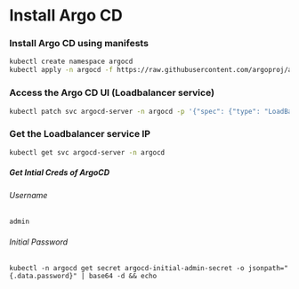 # Install Argo CD

### Install Argo CD using manifests
```sh
kubectl create namespace argocd
kubectl apply -n argocd -f https://raw.githubusercontent.com/argoproj/argo-cd/stable/manifests/install.yaml
```
### Access the Argo CD UI (Loadbalancer service)
```sh
kubectl patch svc argocd-server -n argocd -p '{"spec": {"type": "LoadBalancer"}}'
```
### Get the Loadbalancer service IP
```sh
kubectl get svc argocd-server -n argocd
```


##### Get Intial Creds of ArgoCD

###### Username
```sh
admin
```
###### Initial Password
```
kubectl -n argocd get secret argocd-initial-admin-secret -o jsonpath="{.data.password}" | base64 -d && echo
```
